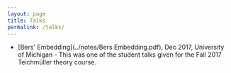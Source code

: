 ```yaml
---
layout: page
title: Talks
permalink: /talks/
---
```



* [Bers' Embedding](../notes/Bers Embedding.pdf), Dec 2017, University of Michigan - This was one of the student talks given for the Fall 2017 Teichm&uuml;ller theory course. 
